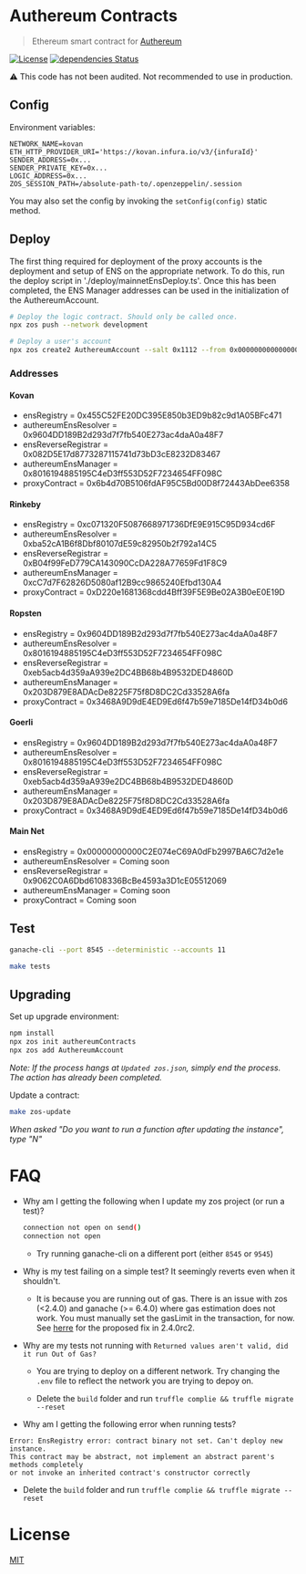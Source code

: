 # Authereum Contracts

> Ethereum smart contract for [Authereum](http://authereum.org)

[![License](http://img.shields.io/badge/license-MIT-blue.svg)](https://raw.githubusercontent.com/authereum/converter/master/LICENSE)
[![dependencies Status](https://david-dm.org/authereum/contracts/status.svg)](https://david-dm.org/authereum/contracts)

⚠️ This code has not been audited. Not recommended to use in production.

## Config

Environment variables:

```
NETWORK_NAME=kovan
ETH_HTTP_PROVIDER_URI='https://kovan.infura.io/v3/{infuraId}'
SENDER_ADDRESS=0x...
SENDER_PRIVATE_KEY=0x...
LOGIC_ADDRESS=0x...
ZOS_SESSION_PATH=/absolute-path-to/.openzeppelin/.session
```

You may also set the config by invoking the `setConfig(config)` static method.

## Deploy

The first thing required for deployment of the proxy accounts is the deployment and setup of ENS on the appropriate network. To do this, run the deploy script in './deploy/mainnetEnsDeploy.ts'. Once this has been completed, the ENS Manager addresses can be used in the initialization of the AuthereumAccount.


```bash
# Deploy the logic contract. Should only be called once.
npx zos push --network development

# Deploy a user's account
npx zos create2 AuthereumAccount --salt 0x1112 --from 0x0000000000000000000000000000000000000000 --network kovan --init initialize --args 0x0000000000000000000000000000000000000000,0x0000000000000000000000000000000000000000,ensname
```

### Addresses

#### Kovan
* ensRegistry = 0x455C52FE20DC395E850b3ED9b82c9d1A05BFc471
* authereumEnsResolver = 0x9604DD189B2d293d7f7fb540E273ac4daA0a48F7
* ensReverseRegistrar = 0x082D5E17d8773287115741d73bD3cE8232D83467
* authereumEnsManager = 0x8016194885195C4eD3ff553D52F7234654FF098C
* proxyContract = 0x6b4d70B5106fdAF95C5Bd00D8f72443AbDee6358

#### Rinkeby
* ensRegistry = 0xc071320F5087668971736DfE9E915C95D934cd6F
* authereumEnsResolver = 0xba52cA1B6f8Dbf80107dE59c82950b2f792a14C5
* ensReverseRegistrar = 0xB04f99FeD779CA143090CcDA228A77659Fd1F8C9
* authereumEnsManager = 0xcC7d7F62826D5080af12B9cc9865240Efbd130A4
* proxyContract = 0xD220e1681368cdd4Bff39F5E9Be02A3B0eE0E19D

#### Ropsten
* ensRegistry = 0x9604DD189B2d293d7f7fb540E273ac4daA0a48F7
* authereumEnsResolver = 0x8016194885195C4eD3ff553D52F7234654FF098C
* ensReverseRegistrar = 0xeb5acb4d359aA939e2DC4BB68b4B9532DED4860D
* authereumEnsManager = 0x203D879E8ADAcDe8225F75f8D8DC2Cd33528A6fa
* proxyContract = 0x3468A9D9dE4ED9Ed6f47b59e7185De14fD34b0d6

#### Goerli
* ensRegistry = 0x9604DD189B2d293d7f7fb540E273ac4daA0a48F7
* authereumEnsResolver = 0x8016194885195C4eD3ff553D52F7234654FF098C
* ensReverseRegistrar = 0xeb5acb4d359aA939e2DC4BB68b4B9532DED4860D
* authereumEnsManager = 0x203D879E8ADAcDe8225F75f8D8DC2Cd33528A6fa
* proxyContract = 0x3468A9D9dE4ED9Ed6f47b59e7185De14fD34b0d6

#### Main Net

* ensRegistry = 0x00000000000C2E074eC69A0dFb2997BA6C7d2e1e
* authereumEnsResolver = Coming soon
* ensReverseRegistrar = 0x9062C0A6Dbd6108336BcBe4593a3D1cE05512069
* authereumEnsManager = Coming soon
* proxyContract = Coming soon

## Test
```bash
ganache-cli --port 8545 --deterministic --accounts 11
```

```bash
make tests
```


## Upgrading
Set up upgrade environment:
```bash
npm install
npx zos init authereumContracts
npx zos add AuthereumAccount
```
_Note: If the process hangs at `Updated zos.json`, simply end the process. The action has already been completed._

Update a contract:
```bash
make zos-update
```
_When asked "Do you want to run a function after updating the instance", type "N"_

# FAQ

* Why am I getting the following when I update my zos project (or run a test)?
    ```bash
    connection not open on send()
    connection not open
    ```
  * Try running ganache-cli on a different port (either `8545` or `9545`)

* Why is my test failing on a simple test? It seemingly reverts even when it shouldn't.

  * It is because you are running out of gas. There is an issue with zos (<2.4.0) and ganache (>= 6.4.0) where gas estimation does not work. You must manually set the gasLimit in the transaction, for now. See [herre](https://github.com/zeppelinos/zos/commit/4c2900ac3af6fd0a911c4bfeadd40631846102d7#diff-9594d32e7d1539a3d64960ff2cef07a1R220) for the proposed fix in 2.4.0rc2.

* Why are my tests not running with `Returned values aren't valid, did it run Out of Gas?`

  * You are trying to deploy on a different network. Try changing the `.env` file to reflect the network you are trying to depoy on.

  * Delete the `build` folder and run `truffle complie && truffle migrate --reset`

* Why am I getting the following error when running tests?
```
Error: EnsRegistry error: contract binary not set. Can't deploy new instance.
This contract may be abstract, not implement an abstract parent's methods completely
or not invoke an inherited contract's constructor correctly
```
  * Delete the `build` folder and run `truffle complie && truffle migrate --reset`

# License

[MIT](LICENSE)
